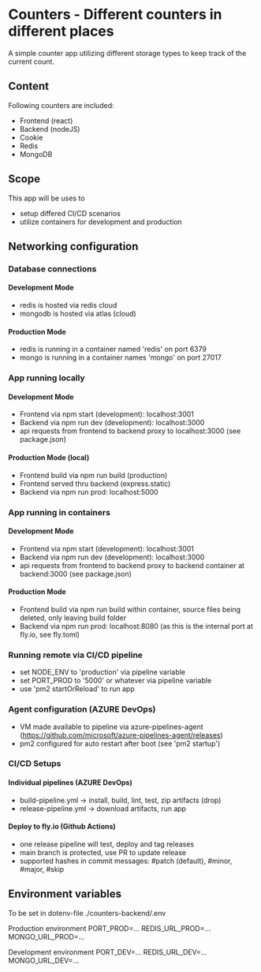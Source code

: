 # Counters - Different counters in different places

A simple counter app utilizing different storage types to keep track of the current count.

## Content

Following counters are included:
- Frontend (react)
- Backend (nodeJS)
- Cookie
- Redis
- MongoDB

## Scope

This app will be uses to
- setup differed CI/CD scenarios
- utilize containers for development and production

## Networking configuration
### Database connections
#### Development Mode
- redis is hosted via redis cloud
- mongodb is hosted via atlas (cloud)
#### Production Mode
- redis is running in a container named 'redis' on port 6379
- mongo is running in a container names 'mongo' on port 27017
### App running locally
#### Development Mode
- Frontend via npm start (development): localhost:3001
- Backend via npm run dev (development): localhost:3000
- api requests from frontend to backend proxy to localhost:3000 (see package.json)
#### Production Mode (local)
- Frontend build via npm run build (production)
- Frontend served thru backend (express.static)
- Backend via npm run prod: localhost:5000
### App running in containers
#### Development Mode
- Frontend via npm start (development): localhost:3001
- Backend via npm run dev (development): localhost:3000
- api requests from frontend to backend proxy to backend container at backend:3000 (see package.json)
#### Production Mode
- Frontend build via npm run build within container, source files being deleted, only leaving build folder
- Backend via npm run prod: localhost:8080 (as this is the internal port at fly.io, see fly.toml)

### Running remote via CI/CD pipeline
- set NODE_ENV to 'production' via pipeline variable
- set PORT_PROD to '5000' or whatever via pipeline variable
- use 'pm2 startOrReload' to run app

### Agent configuration (AZURE DevOps)
- VM made available to pipeline via azure-pipelines-agent (https://github.com/microsoft/azure-pipelines-agent/releases)
- pm2 configured for auto restart after boot (see 'pm2 startup')

### CI/CD Setups
#### Individual pipelines (AZURE DevOps)
- build-pipeline.yml -> install, build, lint, test, zip artifacts (drop)
- release-pipeline.yml -> download artifacts, run app
#### Deploy to fly.io (Github Actions)
- one release pipeline will test, deploy and tag releases
- main branch is protected, use PR to update release
- supported hashes in commit messages: #patch (default), #minor, #major, #skip

## Environment variables
To be set in dotenv-file ./counters-backend/.env

Production environment
PORT_PROD=...
REDIS_URL_PROD=...
MONGO_URL_PROD=...

Development environment
PORT_DEV=...
REDIS_URL_DEV=...
MONGO_URL_DEV=...